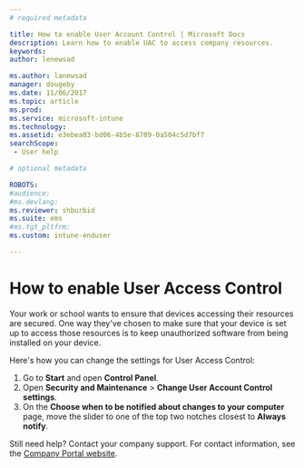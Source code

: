 ```yaml
---
# required metadata

title: How to enable User Account Control | Microsoft Docs
description: Learn how to enable UAC to access company resources.
keywords:
author: lenewsad
ms.author: lanewsad
manager: dougeby
ms.date: 11/06/2017
ms.topic: article
ms.prod:
ms.service: microsoft-intune
ms.technology:
ms.assetid: e3ebea03-bd06-4b5e-8709-0a504c5d7bf7
searchScope: - User help

# optional metadata

ROBOTS:  
#audience:
#ms.devlang:
ms.reviewer: shburbid
ms.suite: ems
#ms.tgt_pltfrm:
ms.custom: intune-enduser

---
```


# How to enable User Access Control

Your work or school wants to ensure that devices accessing their resources are secured. One way they've chosen to make sure that your device is set up to access those resources is to keep unauthorized software from being installed on your device.

Here's how you can change the settings for User Access Control:

1. Go to **Start** and open **Control Panel**.
2. Open **Security and Maintenance** > **Change User Account Control settings**.
3. On the **Choose when to be notified about changes to your computer** page, move the slider to one of the top two notches closest to **Always notify**.

Still need help? Contact your company support. For contact information, see the [Company Portal website](https://portal.manage.microsoft.com#HelpDeskDialog).
